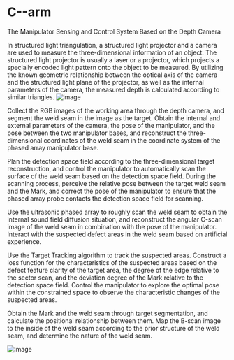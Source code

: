 # C--arm
The Manipulator Sensing and Control System Based on the Depth Camera

In structured light triangulation, a structured light projector and a camera are used to measure the three-dimensional information of an object. The structured light projector is usually a laser or a projector, which projects a specially encoded light pattern onto the object to be measured. By utilizing the known geometric relationship between the optical axis of the camera and the structured light plane of the projector, as well as the internal parameters of the camera, the measured depth is calculated according to similar triangles. 
![image](https://github.com/user-attachments/assets/ef1ebd6f-5176-4e48-898d-ed3a761fdf73)

Collect the RGB images of the working area through the depth camera, and segment the weld seam in the image as the target. Obtain the internal and external parameters of the camera, the pose of the manipulator, and the pose between the two manipulator bases, and reconstruct the three-dimensional coordinates of the weld seam in the coordinate system of the phased array manipulator base.

Plan the detection space field according to the three-dimensional target reconstruction, and control the manipulator to automatically scan the surface of the weld seam based on the detection space field. During the scanning process, perceive the relative pose between the target weld seam and the Mark, and correct the pose of the manipulator to ensure that the phased array probe contacts the detection space field for scanning.

Use the ultrasonic phased array to roughly scan the weld seam to obtain the internal sound field diffusion situation, and reconstruct the angular C-scan image of the weld seam in combination with the pose of the manipulator. Interact with the suspected defect areas in the weld seam based on artificial experience.

Use the Target Tracking algorithm to track the suspected areas. Construct a loss function for the characteristics of the suspected areas based on the defect feature clarity of the target area, the degree of the edge relative to the sector scan, and the deviation degree of the Mark relative to the detection space field. Control the manipulator to explore the optimal pose within the constrained space to observe the characteristic changes of the suspected areas.

Obtain the Mark and the weld seam through target segmentation, and calculate the positional relationship between them. Map the B-scan image to the inside of the weld seam according to the prior structure of the weld seam, and determine the nature of the weld seam. 

![image](https://github.com/user-attachments/assets/bf3b8634-b57e-4b2a-956f-d7673945d476)

